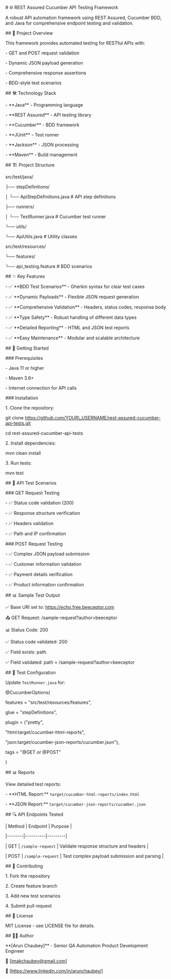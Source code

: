 \# 🌐 REST Assured Cucumber API Testing Framework



A robust API automation framework using REST Assured, Cucumber BDD, and Java for comprehensive endpoint testing and validation.



\## 🎯 Project Overview



This framework provides automated testing for RESTful APIs with:

\- GET and POST request validation

\- Dynamic JSON payload generation

\- Comprehensive response assertions

\- BDD-style test scenarios



\## 🛠️ Technology Stack



\- \*\*Java\*\* - Programming language

\- \*\*REST Assured\*\* - API testing library

\- \*\*Cucumber\*\* - BDD framework

\- \*\*JUnit\*\* - Test runner

\- \*\*Jackson\*\* - JSON processing

\- \*\*Maven\*\* - Build management



\## 🏗️ Project Structure

src/test/java/

├── stepDefinitions/

│ └── ApiStepDefinitions.java # API step definitions

├── runners/

│ └── TestRunner.java # Cucumber test runner

└── utils/

└── ApiUtils.java # Utility classes



src/test/resources/

└── features/

└── api\_testing.feature # BDD scenarios





\## ✨ Key Features



\- ✅ \*\*BDD Test Scenarios\*\* - Gherkin syntax for clear test cases

\- ✅ \*\*Dynamic Payloads\*\* - Flexible JSON request generation

\- ✅ \*\*Comprehensive Validation\*\* - Headers, status codes, response body

\- ✅ \*\*Type Safety\*\* - Robust handling of different data types

\- ✅ \*\*Detailed Reporting\*\* - HTML and JSON test reports

\- ✅ \*\*Easy Maintenance\*\* - Modular and scalable architecture



\## 🚀 Getting Started



\### Prerequisites



\- Java 11 or higher

\- Maven 3.6+

\- Internet connection for API calls



\### Installation



1\. Clone the repository:

git clone https://github.com/YOUR\_USERNAME/rest-assured-cucumber-api-tests.git

cd rest-assured-cucumber-api-tests





2\. Install dependencies:

mvn clean install





3\. Run tests:

mvn test





\## 🧪 API Test Scenarios



\### GET Request Testing

\- ✅ Status code validation (200)

\- ✅ Response structure verification

\- ✅ Headers validation

\- ✅ Path and IP confirmation



\### POST Request Testing

\- ✅ Complex JSON payload submission

\- ✅ Customer information validation

\- ✅ Payment details verification

\- ✅ Product information confirmation



\## 📊 Sample Test Output



✅ Base URI set to: https://echo.free.beeceptor.com

📤 GET Request: /sample-request?author=beeceptor

📊 Status Code: 200

✅ Status code validated: 200

✅ Field exists: path

✅ Field validated: path = /sample-request?author=beeceptor





\## 🔧 Test Configuration



Update `TestRunner.java` for:

@CucumberOptions(

features = "src/test/resources/features",

glue = "stepDefinitions",

plugin = {"pretty",

"html:target/cucumber-html-reports",

"json:target/cucumber-json-reports/cucumber.json"},

tags = "@GET or @POST"

)



\## 📊 Reports



View detailed test reports:

\- \*\*HTML Report:\*\* `target/cucumber-html-reports/index.html`

\- \*\*JSON Report:\*\* `target/cucumber-json-reports/cucumber.json`



\## 🔍 API Endpoints Tested



| Method | Endpoint | Purpose |

|--------|----------|---------|

| GET | `/sample-request` | Validate response structure and headers |

| POST | `/sample-request` | Test complex payload submission and parsing |



\## 🤝 Contributing



1\. Fork the repository

2\. Create feature branch

3\. Add new test scenarios

4\. Submit pull request



\## 📄 License



MIT License - see LICENSE file for details.



\## 👨‍💻 Author



\*\*\[Arun Chaubey]\*\* - Senior QA Automation Product Development Engineer 

📧 \[imakchaubey@gmail.com]  

🔗 \[https://www.linkedin.com/in/arunchaubey/]







